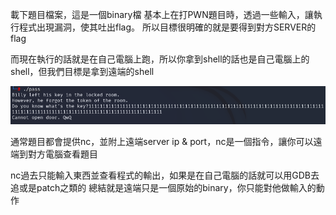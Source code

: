 載下題目檔案，這是一個binary檔
基本上在打PWN題目時，透過一些輸入，讓執行程式出現漏洞，使其吐出flag。
所以目標很明確的就是要得到對方SERVER的flag

而現在執行的話就是在自己電腦上跑，所以你拿到shell的話也是自己電腦上的shell，但我們目標是拿到遠端的shell

![pwn](https://github.com/Trinity-SYT-SECURITY/PWN/raw/main/pass/execpass.png)

通常題目都會提供nc，並附上遠端server ip & port，nc是一個指令，讓你可以遠端到對方電腦查看題目

nc過去只能輸入東西並查看程式的輸出，如果是在自己電腦的話就可以用GDB去追或是patch之類的
總結就是遠端只是一個原始的binary，你只能對他做輸入的動作